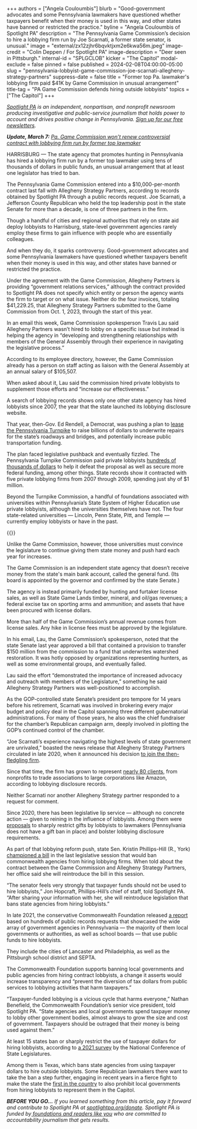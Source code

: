 +++
authors = ["Angela Couloumbis"]
blurb = "Good-government advocates and some Pennsylvania lawmakers have questioned whether taxpayers benefit when their money is used in this way, and other states have banned or restricted the practice."
byline = "Angela Couloumbis of Spotlight PA"
description = "The Pennsylvania Game Commission’s decision to hire a lobbying firm run by Joe Scarnati, a former state senator, is unusual."
image = "external/zx12zjhr6bqvktjxm2e6kwa56m.jpeg"
image-credit = "Colin Deppen / For Spotlight PA"
image-description = "Deer seen in Pittsburgh."
internal-id = "SPLGCLOB"
kicker = "The Capitol"
modal-exclude = false
pinned = false
published = 2024-02-08T04:00:00-05:00
slug = "pennsylvania-lobbyist-game-commission-joe-scarnati-allegheny-strategy-partners"
suppress-date = false
title = "Former top Pa. lawmaker's lobbying firm paid $41K by Game Commission in unusual arrangement"
title-tag = "PA Game Commission defends hiring outside lobbyists"
topics = ["The Capitol"]
+++

<a href="https://www.spotlightpa.org/"><em>Spotlight PA</em></a><em> is an independent, nonpartisan, and nonprofit newsroom producing investigative and public-service journalism that holds power to account and drives positive change in Pennsylvania. </em><a href="https://www.spotlightpa.org/newsletters"><em>Sign up for our free newsletters</em></a><em>.</em>

<strong><em>Update, March 7:</em></strong><em> </em><a href="https://www.spotlightpa.org/news/2024/03/pennsylvania-game-commission-lobbyists-contract-joe-scarnati-budget-hearings/"><em>Pa. Game Commission won’t renew controversial contract with lobbying firm run by former top lawmaker</em></a><em></em>

HARRISBURG — The state agency that promotes hunting in Pennsylvania has hired a lobbying firm run by a former top lawmaker using tens of thousands of dollars in public funds, an unusual arrangement that at least one legislator has tried to ban.

The Pennsylvania Game Commission entered into a $10,000-per-month contract last fall with Allegheny Strategy Partners, according to records obtained by Spotlight PA through a public records request. Joe Scarnati, a Jefferson County Republican who held the top leadership post in the state Senate for more than a decade, is one of three partners in the firm.

Though a handful of cities and regional authorities that rely on state aid deploy lobbyists to Harrisburg, state-level government agencies rarely employ these firms to gain influence with people who are essentially colleagues.

<script src="https://www.spotlightpa.org/embed.js" async></script><div data-spl-embed-version="1" data-spl-src="https://www.spotlightpa.org/embeds/newsletter/"></div>

And when they do, it sparks controversy. Good-government advocates and some Pennsylvania lawmakers have questioned whether taxpayers benefit when their money is used in this way, and other states have banned or restricted the practice.

Under the agreement with the Game Commission, Allegheny Partners is providing “government relations services,” although the contract provided to Spotlight PA does not specify which entity or person the agency wants the firm to target or on what issue. Neither do the four invoices, totaling $41,229.25, that Allegheny Strategy Partners submitted to the Game Commission from Oct. 1, 2023, through the start of this year.

In an email this week, Game Commission spokesperson Travis Lau said Allegheny Partners wasn’t hired to lobby on a specific issue but instead is helping the agency in “developing and strengthening relationships with members of the General Assembly through their experience in navigating the legislative process.”

According to its employee directory, however, the Game Commission already has a person on staff acting as liaison with the General Assembly at an annual salary of $105,507.

When asked about it, Lau said the commission hired private lobbyists to supplement those efforts and “increase our effectiveness.”

A search of lobbying records shows only one other state agency has hired lobbyists since 2007, the year that the state launched its lobbying disclosure website.

That year, then-Gov. Ed Rendell, a Democrat, was pushing a plan to <a href="https://www.inquirer.com/philly/news/homepage/20070522_Turnpike_lease_plan_sent_to_Pa__legislature.html#loaded">lease the Pennsylvania Turnpike</a> to raise billions of dollars to underwrite repairs for the state’s roadways and bridges, and potentially increase public transportation funding.

The plan faced legislative pushback and eventually fizzled. The Pennsylvania Turnpike Commission paid private lobbyists <a href="https://www.pennlive.com/pennsyltucky/2008/01/thanks_for_riding_the_pennsylv.html">hundreds of thousands of dollars</a> to help it defeat the proposal as well as secure more federal funding, among other things. State records show it contracted with five private lobbying firms from 2007 through 2009, spending just shy of $1 million.

Beyond the Turnpike Commission, a handful of foundations associated with universities within Pennsylvania’s State System of Higher Education use private lobbyists, although the universities themselves have not. The four state-related universities — Lincoln, Penn State, Pitt, and Temple — currently employ lobbyists or have in the past.

{{<picture src="2024/02/01jw-7nx4-yn7t-2dfn.jpeg" description="The House floor in the Pa. Capitol." caption="Pennsylvania Senate President Pro Tempore Joe Scarnati (second from right) talks to former Gov. Tom Wolf in the Capitol." credit="Commonwealth Media Services">}}

Unlike the Game Commission, however, those universities must convince the legislature to continue giving them state money and push hard each year for increases.

The Game Commission is an independent state agency that doesn’t receive money from the state&#39;s main bank account, called the general fund. (Its board is appointed by the governor and confirmed by the state Senate.)

The agency is instead primarily funded by hunting and furtaker license sales, as well as State Game Lands timber, mineral, and oil/gas revenues; a federal excise tax on sporting arms and ammunition; and assets that have been procured with license dollars.

More than half of the Game Commission’s annual revenue comes from license sales. Any hike in license fees must be approved by the legislature.

In his email, Lau, the Game Commission’s spokesperson, noted that the state Senate last year approved a bill that contained a provision to transfer $150 million from the commission to a fund that underwrites watershed restoration. It was hotly opposed by organizations representing hunters, as well as some environmental groups, and eventually failed.

Lau said the effort “demonstrated the importance of increased advocacy and outreach with members of the Legislature,” something he said Allegheny Strategy Partners was well-positioned to accomplish.

As the GOP-controlled state Senate’s president pro tempore for 14 years before his retirement, Scarnati was involved in brokering every major budget and policy deal in the Capitol spanning three different gubernatorial administrations. For many of those years, he also was the chief fundraiser for the chamber’s Republican campaign arm, deeply involved in plotting the GOP’s continued control of the chamber.

“Joe Scarnati’s experience navigating the highest levels of state government are unrivaled,” boasted the news release that Allegheny Strategy Partners circulated in late 2020, when it announced his decision <a href="https://www.pennlive.com/news/2020/12/former-pa-sen-joe-scarnati-makes-developing-new-businesses-his-new-business.html">to join the then-fledgling firm</a>.

Since that time, the firm has grown to represent <a href="https://www.palobbyingservices.pa.gov/ViewRegistration.aspx?QsRegID=66509&amp;QsAppRegID=&amp;Qsaction=VIEWREG&amp;QsArchiveID=&amp;QsRegType=Lobbying%20Firm">nearly 80 clients</a>, from nonprofits to trade associations to large corporations like Amazon, according to lobbying disclosure records.

Neither Scarnati nor another Allegheny Strategy partner responded to a request for comment.

Since 2020, there has been legislative lip service — although no concrete action — given to reining in the influence of lobbyists. Among them were <a href="https://apnews.com/article/business-pennsylvania-state-governments-tom-wolf-2861fb873fb637939aac30d71ec5c4a2">proposals</a> to sharply restrict gifts by lobbyists to lawmakers (Pennsylvania does not have a gift ban in place) and bolster lobbying disclosure requirements.

As part of that lobbying reform push, state Sen. Kristin Phillips-Hill (R., York) <a href="https://web.archive.org/20211013153134/https://senatorkristin.com/2021/10/13/phillips-hill-unveils-additional-reform-measures-to-limit-influence-of-lobbyists-campaign-consultants/">championed a bill</a> in the last legislative session that would ban commonwealth agencies from hiring lobbying firms. When told about the contract between the Game Commission and Allegheny Strategy Partners, her office said she will reintroduce the bill in this session.

“The senator feels very strongly that taxpayer funds should not be used to hire lobbyists,” Jon Hopcraft, Phillips-Hill’s chief of staff, told Spotlight PA. “After sharing your information with her, she will reintroduce legislation that bans state agencies from hiring lobbyists.”

In late 2021, the conservative Commonwealth Foundation released <a href="https://www.commonwealthfoundation.org/research/how-pa-governments-use-tax-dollars-to-pay-contract-lobbyists/">a report</a> based on hundreds of public records requests that showcased the wide array of government agencies in Pennsylvania — the majority of them local governments or authorities, as well as school boards — that use public funds to hire lobbyists.

They include the cities of Lancaster and Philadelphia, as well as the Pittsburgh school district and SEPTA.

<script src="https://www.spotlightpa.org/embed.js" async></script><div data-spl-embed-version="1" data-spl-src="https://www.spotlightpa.org/embeds/donate/"></div>

The Commonwealth Foundation supports banning local governments and public agencies from hiring contract lobbyists, a change it asserts would increase transparency and “prevent the diversion of tax dollars from public services to lobbying activities that harm taxpayers.”

“Taxpayer-funded lobbying is a vicious cycle that harms everyone,” Nathan Benefield, the Commonwealth Foundation’s senior vice president, told Spotlight PA. “State agencies and local governments spend taxpayer money to lobby other government bodies, almost always to grow the size and cost of government. Taxpayers should be outraged that their money is being used against them.”<strong></strong>

At least 15 states ban or sharply restrict the use of taxpayer dollars for hiring lobbyists, according to <a href="https://www.ncsl.org/ethics/limiting-public-funds-for-lobbying#Body">a 2021 survey</a> by the National Conference of State Legislatures.

Among them is Texas, which bans state agencies from using taxpayer dollars to hire outside lobbyists. Some Republican lawmakers there want to take the ban a step further, engaging in recent years in a fierce fight to make the state the <a href="https://www.forbes.com/sites/patrickgleason/2023/01/31/texas-could-soon-be-the-first-state-to-end-taxpayer-funded-lobbying/?sh=1e9ee7ba3323">first in the country</a> to also prohibit local governments from hiring lobbyists to represent them in the Capitol.

<strong><em>BEFORE YOU GO…</em></strong><em> If you learned something from this article, pay it forward and contribute to Spotlight PA at </em><a href="http://spotlightpa.org/donate"><em>spotlightpa.org/donate</em></a><em>. Spotlight PA is funded by</em><a href="https://www.spotlightpa.org/support"><em> foundations and readers like you</em></a><em> who are committed to accountability journalism that gets results.</em>

